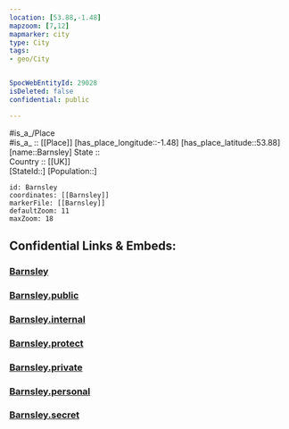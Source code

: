 ```yaml
---
location: [53.88,-1.48] 
mapzoom: [7,12] 
mapmarker: city 
type: City
tags:
- geo/City


SpocWebEntityId: 29028
isDeleted: false
confidential: public

---
```

#is_a_/Place  
#is_a_ :: [[Place]] 
[has_place_longitude::-1.48] 
[has_place_latitude::53.88] 
[name::Barnsley] 
State ::  
Country :: [[UK]]  
[StateId::] 
[Population::] 



```leaflet
id: Barnsley
coordinates: [[Barnsley]] 
markerFile: [[Barnsley]] 
defaultZoom: 11 
maxZoom: 18
```


## Confidential Links & Embeds: 

### [Barnsley](/_Standards/Earth/Continent/Europe/Europe~North/UK/England/Regions~England/Yorkshire_and_the_Humber/Yorkshire~West/Leeds,County/cities~Leeds/Barnsley.md) 

### [Barnsley.public](/_public/Earth/Continent/Europe/Europe~North/UK/England/Regions~England/Yorkshire_and_the_Humber/Yorkshire~West/Leeds,County/cities~Leeds/Barnsley.public.md) 

### [Barnsley.internal](/_internal/Earth/Continent/Europe/Europe~North/UK/England/Regions~England/Yorkshire_and_the_Humber/Yorkshire~West/Leeds,County/cities~Leeds/Barnsley.internal.md) 

### [Barnsley.protect](/_protect/Earth/Continent/Europe/Europe~North/UK/England/Regions~England/Yorkshire_and_the_Humber/Yorkshire~West/Leeds,County/cities~Leeds/Barnsley.protect.md) 

### [Barnsley.private](/_private/Earth/Continent/Europe/Europe~North/UK/England/Regions~England/Yorkshire_and_the_Humber/Yorkshire~West/Leeds,County/cities~Leeds/Barnsley.private.md) 

### [Barnsley.personal](/_personal/Earth/Continent/Europe/Europe~North/UK/England/Regions~England/Yorkshire_and_the_Humber/Yorkshire~West/Leeds,County/cities~Leeds/Barnsley.personal.md) 

### [Barnsley.secret](/_secret/Earth/Continent/Europe/Europe~North/UK/England/Regions~England/Yorkshire_and_the_Humber/Yorkshire~West/Leeds,County/cities~Leeds/Barnsley.secret.md)

